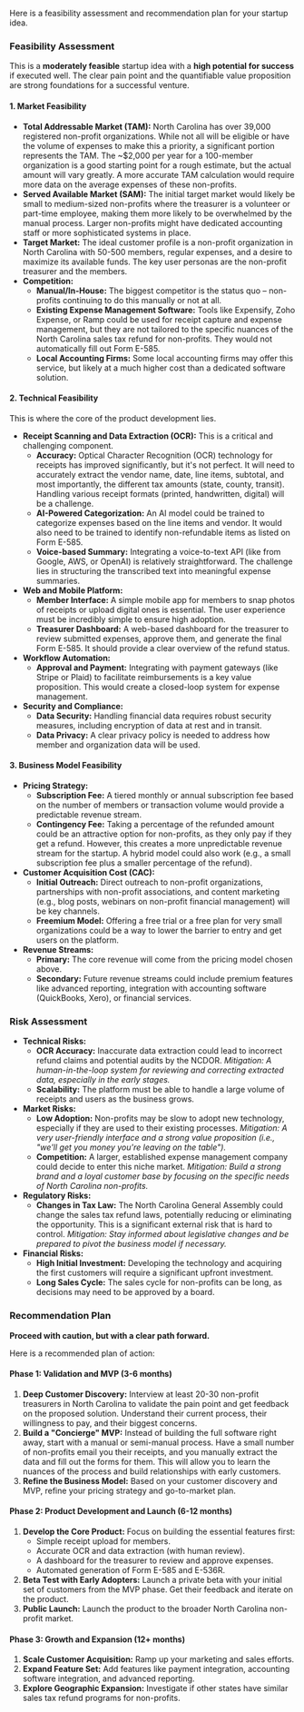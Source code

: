 Here is a feasibility assessment and recommendation plan for your startup idea.

### **Feasibility Assessment**

This is a **moderately feasible** startup idea with a **high potential for success** if executed well. The clear pain point and the quantifiable value proposition are strong foundations for a successful venture.

#### **1. Market Feasibility**

*   **Total Addressable Market (TAM):** North Carolina has over 39,000 registered non-profit organizations. While not all will be eligible or have the volume of expenses to make this a priority, a significant portion represents the TAM. The ~$2,000 per year for a 100-member organization is a good starting point for a rough estimate, but the actual amount will vary greatly. A more accurate TAM calculation would require more data on the average expenses of these non-profits.
*   **Served Available Market (SAM):** The initial target market would likely be small to medium-sized non-profits where the treasurer is a volunteer or part-time employee, making them more likely to be overwhelmed by the manual process. Larger non-profits might have dedicated accounting staff or more sophisticated systems in place.
*   **Target Market:** The ideal customer profile is a non-profit organization in North Carolina with 50-500 members, regular expenses, and a desire to maximize its available funds. The key user personas are the non-profit treasurer and the members.
*   **Competition:**
    *   **Manual/In-House:** The biggest competitor is the status quo – non-profits continuing to do this manually or not at all.
    *   **Existing Expense Management Software:** Tools like Expensify, Zoho Expense, or Ramp could be used for receipt capture and expense management, but they are not tailored to the specific nuances of the North Carolina sales tax refund for non-profits. They would not automatically fill out Form E-585.
    *   **Local Accounting Firms:** Some local accounting firms may offer this service, but likely at a much higher cost than a dedicated software solution.

#### **2. Technical Feasibility**

This is where the core of the product development lies.

*   **Receipt Scanning and Data Extraction (OCR):** This is a critical and challenging component.
    *   **Accuracy:** Optical Character Recognition (OCR) technology for receipts has improved significantly, but it's not perfect. It will need to accurately extract the vendor name, date, line items, subtotal, and most importantly, the different tax amounts (state, county, transit). Handling various receipt formats (printed, handwritten, digital) will be a challenge.
    *   **AI-Powered Categorization:** An AI model could be trained to categorize expenses based on the line items and vendor. It would also need to be trained to identify non-refundable items as listed on Form E-585.
    *   **Voice-based Summary:** Integrating a voice-to-text API (like from Google, AWS, or OpenAI) is relatively straightforward. The challenge lies in structuring the transcribed text into meaningful expense summaries.
*   **Web and Mobile Platform:**
    *   **Member Interface:** A simple mobile app for members to snap photos of receipts or upload digital ones is essential. The user experience must be incredibly simple to ensure high adoption.
    *   **Treasurer Dashboard:** A web-based dashboard for the treasurer to review submitted expenses, approve them, and generate the final Form E-585. It should provide a clear overview of the refund status.
*   **Workflow Automation:**
    *   **Approval and Payment:** Integrating with payment gateways (like Stripe or Plaid) to facilitate reimbursements is a key value proposition. This would create a closed-loop system for expense management.
*   **Security and Compliance:**
    *   **Data Security:** Handling financial data requires robust security measures, including encryption of data at rest and in transit.
    *   **Data Privacy:** A clear privacy policy is needed to address how member and organization data will be used.

#### **3. Business Model Feasibility**

*   **Pricing Strategy:**
    *   **Subscription Fee:** A tiered monthly or annual subscription fee based on the number of members or transaction volume would provide a predictable revenue stream.
    *   **Contingency Fee:** Taking a percentage of the refunded amount could be an attractive option for non-profits, as they only pay if they get a refund. However, this creates a more unpredictable revenue stream for the startup. A hybrid model could also work (e.g., a small subscription fee plus a smaller percentage of the refund).
*   **Customer Acquisition Cost (CAC):**
    *   **Initial Outreach:** Direct outreach to non-profit organizations, partnerships with non-profit associations, and content marketing (e.g., blog posts, webinars on non-profit financial management) will be key channels.
    *   **Freemium Model:** Offering a free trial or a free plan for very small organizations could be a way to lower the barrier to entry and get users on the platform.
*   **Revenue Streams:**
    *   **Primary:** The core revenue will come from the pricing model chosen above.
    *   **Secondary:** Future revenue streams could include premium features like advanced reporting, integration with accounting software (QuickBooks, Xero), or financial services.

### **Risk Assessment**

*   **Technical Risks:**
    *   **OCR Accuracy:** Inaccurate data extraction could lead to incorrect refund claims and potential audits by the NCDOR. *Mitigation: A human-in-the-loop system for reviewing and correcting extracted data, especially in the early stages.*
    *   **Scalability:** The platform must be able to handle a large volume of receipts and users as the business grows.
*   **Market Risks:**
    *   **Low Adoption:** Non-profits may be slow to adopt new technology, especially if they are used to their existing processes. *Mitigation: A very user-friendly interface and a strong value proposition (i.e., "we'll get you money you're leaving on the table").*
    *   **Competition:** A larger, established expense management company could decide to enter this niche market. *Mitigation: Build a strong brand and a loyal customer base by focusing on the specific needs of North Carolina non-profits.*
*   **Regulatory Risks:**
    *   **Changes in Tax Law:** The North Carolina General Assembly could change the sales tax refund laws, potentially reducing or eliminating the opportunity. This is a significant external risk that is hard to control. *Mitigation: Stay informed about legislative changes and be prepared to pivot the business model if necessary.*
*   **Financial Risks:**
    *   **High Initial Investment:** Developing the technology and acquiring the first customers will require a significant upfront investment.
    *   **Long Sales Cycle:** The sales cycle for non-profits can be long, as decisions may need to be approved by a board.

### **Recommendation Plan**

**Proceed with caution, but with a clear path forward.**

Here is a recommended plan of action:

#### **Phase 1: Validation and MVP (3-6 months)**

1.  **Deep Customer Discovery:** Interview at least 20-30 non-profit treasurers in North Carolina to validate the pain point and get feedback on the proposed solution. Understand their current process, their willingness to pay, and their biggest concerns.
2.  **Build a "Concierge" MVP:** Instead of building the full software right away, start with a manual or semi-manual process. Have a small number of non-profits email you their receipts, and you manually extract the data and fill out the forms for them. This will allow you to learn the nuances of the process and build relationships with early customers.
3.  **Refine the Business Model:** Based on your customer discovery and MVP, refine your pricing strategy and go-to-market plan.

#### **Phase 2: Product Development and Launch (6-12 months)**

1.  **Develop the Core Product:** Focus on building the essential features first:
    *   Simple receipt upload for members.
    *   Accurate OCR and data extraction (with human review).
    *   A dashboard for the treasurer to review and approve expenses.
    *   Automated generation of Form E-585 and E-536R.
2.  **Beta Test with Early Adopters:** Launch a private beta with your initial set of customers from the MVP phase. Get their feedback and iterate on the product.
3.  **Public Launch:** Launch the product to the broader North Carolina non-profit market.

#### **Phase 3: Growth and Expansion (12+ months)**

1.  **Scale Customer Acquisition:** Ramp up your marketing and sales efforts.
2.  **Expand Feature Set:** Add features like payment integration, accounting software integration, and advanced reporting.
3.  **Explore Geographic Expansion:** Investigate if other states have similar sales tax refund programs for non-profits.